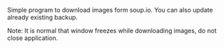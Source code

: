 Simple program to download images form soup.io. You can also update already existing backup. 

Note: It is normal that window freezes while downloading images, do not close application.
